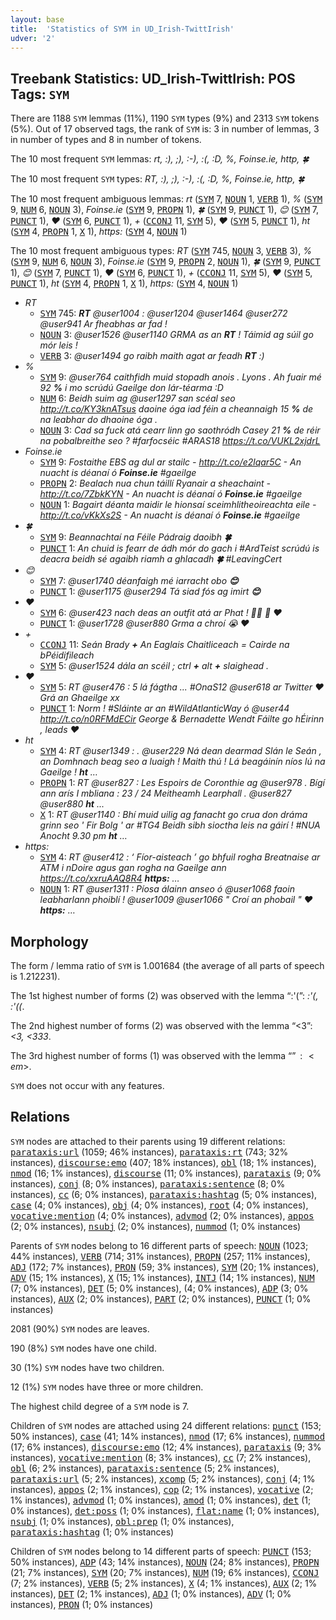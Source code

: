```yaml
---
layout: base
title:  'Statistics of SYM in UD_Irish-TwittIrish'
udver: '2'
---
```


## Treebank Statistics: UD_Irish-TwittIrish: POS Tags: `SYM`

There are 1188 `SYM` lemmas (11%), 1190 `SYM` types (9%) and 2313 `SYM` tokens (5%).
Out of 17 observed tags, the rank of `SYM` is: 3 in number of lemmas, 3 in number of types and 8 in number of tokens.

The 10 most frequent `SYM` lemmas: <em>rt, :), ;), :-), :(, :D, %, Foinse.ie, http, 🍀</em>

The 10 most frequent `SYM` types:  <em>RT, :), ;), :-), :(, :D, %, Foinse.ie, http, 🍀</em>

The 10 most frequent ambiguous lemmas: <em>rt</em> (<tt><a href="ga_twittirish-pos-SYM.html">SYM</a></tt> 7, <tt><a href="ga_twittirish-pos-NOUN.html">NOUN</a></tt> 1, <tt><a href="ga_twittirish-pos-VERB.html">VERB</a></tt> 1), <em>%</em> (<tt><a href="ga_twittirish-pos-SYM.html">SYM</a></tt> 9, <tt><a href="ga_twittirish-pos-NUM.html">NUM</a></tt> 6, <tt><a href="ga_twittirish-pos-NOUN.html">NOUN</a></tt> 3), <em>Foinse.ie</em> (<tt><a href="ga_twittirish-pos-SYM.html">SYM</a></tt> 9, <tt><a href="ga_twittirish-pos-PROPN.html">PROPN</a></tt> 1), <em>🍀</em> (<tt><a href="ga_twittirish-pos-SYM.html">SYM</a></tt> 9, <tt><a href="ga_twittirish-pos-PUNCT.html">PUNCT</a></tt> 1), <em>😊</em> (<tt><a href="ga_twittirish-pos-SYM.html">SYM</a></tt> 7, <tt><a href="ga_twittirish-pos-PUNCT.html">PUNCT</a></tt> 1), <em>❤️</em> (<tt><a href="ga_twittirish-pos-SYM.html">SYM</a></tt> 6, <tt><a href="ga_twittirish-pos-PUNCT.html">PUNCT</a></tt> 1), <em>+</em> (<tt><a href="ga_twittirish-pos-CCONJ.html">CCONJ</a></tt> 11, <tt><a href="ga_twittirish-pos-SYM.html">SYM</a></tt> 5), <em>♥</em> (<tt><a href="ga_twittirish-pos-SYM.html">SYM</a></tt> 5, <tt><a href="ga_twittirish-pos-PUNCT.html">PUNCT</a></tt> 1), <em>ht</em> (<tt><a href="ga_twittirish-pos-SYM.html">SYM</a></tt> 4, <tt><a href="ga_twittirish-pos-PROPN.html">PROPN</a></tt> 1, <tt><a href="ga_twittirish-pos-X.html">X</a></tt> 1), <em>https:</em> (<tt><a href="ga_twittirish-pos-SYM.html">SYM</a></tt> 4, <tt><a href="ga_twittirish-pos-NOUN.html">NOUN</a></tt> 1)

The 10 most frequent ambiguous types:  <em>RT</em> (<tt><a href="ga_twittirish-pos-SYM.html">SYM</a></tt> 745, <tt><a href="ga_twittirish-pos-NOUN.html">NOUN</a></tt> 3, <tt><a href="ga_twittirish-pos-VERB.html">VERB</a></tt> 3), <em>%</em> (<tt><a href="ga_twittirish-pos-SYM.html">SYM</a></tt> 9, <tt><a href="ga_twittirish-pos-NUM.html">NUM</a></tt> 6, <tt><a href="ga_twittirish-pos-NOUN.html">NOUN</a></tt> 3), <em>Foinse.ie</em> (<tt><a href="ga_twittirish-pos-SYM.html">SYM</a></tt> 9, <tt><a href="ga_twittirish-pos-PROPN.html">PROPN</a></tt> 2, <tt><a href="ga_twittirish-pos-NOUN.html">NOUN</a></tt> 1), <em>🍀</em> (<tt><a href="ga_twittirish-pos-SYM.html">SYM</a></tt> 9, <tt><a href="ga_twittirish-pos-PUNCT.html">PUNCT</a></tt> 1), <em>😊</em> (<tt><a href="ga_twittirish-pos-SYM.html">SYM</a></tt> 7, <tt><a href="ga_twittirish-pos-PUNCT.html">PUNCT</a></tt> 1), <em>❤️</em> (<tt><a href="ga_twittirish-pos-SYM.html">SYM</a></tt> 6, <tt><a href="ga_twittirish-pos-PUNCT.html">PUNCT</a></tt> 1), <em>+</em> (<tt><a href="ga_twittirish-pos-CCONJ.html">CCONJ</a></tt> 11, <tt><a href="ga_twittirish-pos-SYM.html">SYM</a></tt> 5), <em>♥</em> (<tt><a href="ga_twittirish-pos-SYM.html">SYM</a></tt> 5, <tt><a href="ga_twittirish-pos-PUNCT.html">PUNCT</a></tt> 1), <em>ht</em> (<tt><a href="ga_twittirish-pos-SYM.html">SYM</a></tt> 4, <tt><a href="ga_twittirish-pos-PROPN.html">PROPN</a></tt> 1, <tt><a href="ga_twittirish-pos-X.html">X</a></tt> 1), <em>https:</em> (<tt><a href="ga_twittirish-pos-SYM.html">SYM</a></tt> 4, <tt><a href="ga_twittirish-pos-NOUN.html">NOUN</a></tt> 1)


* <em>RT</em>
  * <tt><a href="ga_twittirish-pos-SYM.html">SYM</a></tt> 745: <em><b>RT</b> @user1004 : @user1204 @user1464 @user272 @user941 Ar fheabhas ar fad !</em>
  * <tt><a href="ga_twittirish-pos-NOUN.html">NOUN</a></tt> 3: <em>@user1526 @user1140 GRMA as an <b>RT</b> ! Táimid ag súil go mór leis !</em>
  * <tt><a href="ga_twittirish-pos-VERB.html">VERB</a></tt> 3: <em>@user1494 go raibh maith agat ar feadh <b>RT</b> :)</em>
* <em>%</em>
  * <tt><a href="ga_twittirish-pos-SYM.html">SYM</a></tt> 9: <em>@user764 caithfidh muid stopadh anois . Lyons . Ah fuair mé 92 <b>%</b> i mo scrúdú Gaeilge don lár-téarma :D</em>
  * <tt><a href="ga_twittirish-pos-NUM.html">NUM</a></tt> 6: <em>Beidh suim ag @user1297 san scéal seo http://t.co/KY3knATsus daoine óga iad féin a cheannaigh 15 <b>%</b> de na leabhar do dhaoine óga .</em>
  * <tt><a href="ga_twittirish-pos-NOUN.html">NOUN</a></tt> 3: <em>Cad sa fuck atá cearr linn go saothródh Casey 21 <b>%</b> de réir na pobalbreithe seo ? #farfocséic #ARAS18 https://t.co/VUKL2xjdrL</em>
* <em>Foinse.ie</em>
  * <tt><a href="ga_twittirish-pos-SYM.html">SYM</a></tt> 9: <em>Fostaithe EBS ag dul ar stailc - http://t.co/e2lqar5C - An nuacht is déanaí ó <b>Foinse.ie</b> #gaeilge</em>
  * <tt><a href="ga_twittirish-pos-PROPN.html">PROPN</a></tt> 2: <em>Bealach nua chun táillí Ryanair a sheachaint - http://t.co/7ZbkKYN - An nuacht is déanaí ó <b>Foinse.ie</b> #gaeilge</em>
  * <tt><a href="ga_twittirish-pos-NOUN.html">NOUN</a></tt> 1: <em>Bagairt déanta maidir le hionsaí sceimhlitheoireachta eile - http://t.co/vKkXs2S - An nuacht is déanaí ó <b>Foinse.ie</b> #gaeilge</em>
* <em>🍀</em>
  * <tt><a href="ga_twittirish-pos-SYM.html">SYM</a></tt> 9: <em>Beannachtaí na Féile Pádraig daoibh <b>🍀</b></em>
  * <tt><a href="ga_twittirish-pos-PUNCT.html">PUNCT</a></tt> 1: <em>An chuid is fearr de ádh mór do gach i #ArdTeist scrúdú is deacra beidh sé agaibh riamh a ghlacadh <b>🍀</b> #LeavingCert</em>
* <em>😊</em>
  * <tt><a href="ga_twittirish-pos-SYM.html">SYM</a></tt> 7: <em>@user1740 déanfaigh mé iarracht obo <b>😊</b></em>
  * <tt><a href="ga_twittirish-pos-PUNCT.html">PUNCT</a></tt> 1: <em>@user1175 @user294 Tá siad fós ag imirt <b>😊</b></em>
* <em>❤️</em>
  * <tt><a href="ga_twittirish-pos-SYM.html">SYM</a></tt> 6: <em>@user423 nach deas an outfit atá ar Phat ! 👏🏻 👔 <b>❤️</b></em>
  * <tt><a href="ga_twittirish-pos-PUNCT.html">PUNCT</a></tt> 1: <em>@user1728 @user880 Grma a chroí 😭 <b>❤️</b></em>
* <em>+</em>
  * <tt><a href="ga_twittirish-pos-CCONJ.html">CCONJ</a></tt> 11: <em>Seán Brady <b>+</b> An Eaglais Chaitliceach = Cairde na bPéidifileach</em>
  * <tt><a href="ga_twittirish-pos-SYM.html">SYM</a></tt> 5: <em>@user1524 dála an scéil ; ctrl <b>+</b> alt <b>+</b> slaighead .</em>
* <em>♥</em>
  * <tt><a href="ga_twittirish-pos-SYM.html">SYM</a></tt> 5: <em>RT @user476 : 5 lá fágtha ... #OnaS12 @user618 ar Twitter <b>♥</b> Grá an Ghaeilge xx</em>
  * <tt><a href="ga_twittirish-pos-PUNCT.html">PUNCT</a></tt> 1: <em>Norm ! #Sláinte ar an #WildAtlanticWay ó @user44 http://t.co/n0RFMdECir George & Bernadette Wendt Fáilte go hÉirinn , leads <b>♥</b></em>
* <em>ht</em>
  * <tt><a href="ga_twittirish-pos-SYM.html">SYM</a></tt> 4: <em>RT @user1349 : . @user229 Ná dean dearmad Slán le Seán , an Domhnach beag seo a luaigh ! Maith thú ! Lá beagáinín níos lú na Gaeilge ! <b>ht</b> …</em>
  * <tt><a href="ga_twittirish-pos-PROPN.html">PROPN</a></tt> 1: <em>RT @user827 : Les Espoirs de Coronthie ag @user978 . Bígí ann arís I mbliana : 23 / 24 Meitheamh Learphall . @user827 @user880 <b>ht</b> ...</em>
  * <tt><a href="ga_twittirish-pos-X.html">X</a></tt> 1: <em>RT @user1140 : Bhí muid uilig ag fanacht go crua don dráma grinn seo ' Fir Bolg ' ar #TG4 Beidh sibh sioctha leis na gáirí ! #NUA Anocht 9.30 pm <b>ht</b> …</em>
* <em>https:</em>
  * <tt><a href="ga_twittirish-pos-SYM.html">SYM</a></tt> 4: <em>RT @user412 : ‘ Fíor-aisteach ’ go bhfuil rogha Breatnaise ar ATM i nDoire agus gan rogha na Gaeilge ann https://t.co/xxruAAQ8R4 <b>https:</b> …</em>
  * <tt><a href="ga_twittirish-pos-NOUN.html">NOUN</a></tt> 1: <em>RT @user1311 : Píosa álainn anseo ó @user1068 faoin leabharlann phoiblí ! @user1009 @user1066 " Croí an phobail " ❤️ <b>https:</b> …</em>

## Morphology

The form / lemma ratio of `SYM` is 1.001684 (the average of all parts of speech is 1.212231).

The 1st highest number of forms (2) was observed with the lemma “:'(”: <em>:'(, :'((</em>.

The 2nd highest number of forms (2) was observed with the lemma “<3”: <em><3, <333</em>.

The 3rd highest number of forms (1) was observed with the lemma “$”: <em>$</em>.

`SYM` does not occur with any features.


## Relations

`SYM` nodes are attached to their parents using 19 different relations: <tt><a href="ga_twittirish-dep-parataxis-url.html">parataxis:url</a></tt> (1059; 46% instances), <tt><a href="ga_twittirish-dep-parataxis-rt.html">parataxis:rt</a></tt> (743; 32% instances), <tt><a href="ga_twittirish-dep-discourse-emo.html">discourse:emo</a></tt> (407; 18% instances), <tt><a href="ga_twittirish-dep-obl.html">obl</a></tt> (18; 1% instances), <tt><a href="ga_twittirish-dep-nmod.html">nmod</a></tt> (16; 1% instances), <tt><a href="ga_twittirish-dep-discourse.html">discourse</a></tt> (11; 0% instances), <tt><a href="ga_twittirish-dep-parataxis.html">parataxis</a></tt> (9; 0% instances), <tt><a href="ga_twittirish-dep-conj.html">conj</a></tt> (8; 0% instances), <tt><a href="ga_twittirish-dep-parataxis-sentence.html">parataxis:sentence</a></tt> (8; 0% instances), <tt><a href="ga_twittirish-dep-cc.html">cc</a></tt> (6; 0% instances), <tt><a href="ga_twittirish-dep-parataxis-hashtag.html">parataxis:hashtag</a></tt> (5; 0% instances), <tt><a href="ga_twittirish-dep-case.html">case</a></tt> (4; 0% instances), <tt><a href="ga_twittirish-dep-obj.html">obj</a></tt> (4; 0% instances), <tt><a href="ga_twittirish-dep-root.html">root</a></tt> (4; 0% instances), <tt><a href="ga_twittirish-dep-vocative-mention.html">vocative:mention</a></tt> (4; 0% instances), <tt><a href="ga_twittirish-dep-advmod.html">advmod</a></tt> (2; 0% instances), <tt><a href="ga_twittirish-dep-appos.html">appos</a></tt> (2; 0% instances), <tt><a href="ga_twittirish-dep-nsubj.html">nsubj</a></tt> (2; 0% instances), <tt><a href="ga_twittirish-dep-nummod.html">nummod</a></tt> (1; 0% instances)

Parents of `SYM` nodes belong to 16 different parts of speech: <tt><a href="ga_twittirish-pos-NOUN.html">NOUN</a></tt> (1023; 44% instances), <tt><a href="ga_twittirish-pos-VERB.html">VERB</a></tt> (714; 31% instances), <tt><a href="ga_twittirish-pos-PROPN.html">PROPN</a></tt> (257; 11% instances), <tt><a href="ga_twittirish-pos-ADJ.html">ADJ</a></tt> (172; 7% instances), <tt><a href="ga_twittirish-pos-PRON.html">PRON</a></tt> (59; 3% instances), <tt><a href="ga_twittirish-pos-SYM.html">SYM</a></tt> (20; 1% instances), <tt><a href="ga_twittirish-pos-ADV.html">ADV</a></tt> (15; 1% instances), <tt><a href="ga_twittirish-pos-X.html">X</a></tt> (15; 1% instances), <tt><a href="ga_twittirish-pos-INTJ.html">INTJ</a></tt> (14; 1% instances), <tt><a href="ga_twittirish-pos-NUM.html">NUM</a></tt> (7; 0% instances), <tt><a href="ga_twittirish-pos-DET.html">DET</a></tt> (5; 0% instances),  (4; 0% instances), <tt><a href="ga_twittirish-pos-ADP.html">ADP</a></tt> (3; 0% instances), <tt><a href="ga_twittirish-pos-AUX.html">AUX</a></tt> (2; 0% instances), <tt><a href="ga_twittirish-pos-PART.html">PART</a></tt> (2; 0% instances), <tt><a href="ga_twittirish-pos-PUNCT.html">PUNCT</a></tt> (1; 0% instances)

2081 (90%) `SYM` nodes are leaves.

190 (8%) `SYM` nodes have one child.

30 (1%) `SYM` nodes have two children.

12 (1%) `SYM` nodes have three or more children.

The highest child degree of a `SYM` node is 7.

Children of `SYM` nodes are attached using 24 different relations: <tt><a href="ga_twittirish-dep-punct.html">punct</a></tt> (153; 50% instances), <tt><a href="ga_twittirish-dep-case.html">case</a></tt> (41; 14% instances), <tt><a href="ga_twittirish-dep-nmod.html">nmod</a></tt> (17; 6% instances), <tt><a href="ga_twittirish-dep-nummod.html">nummod</a></tt> (17; 6% instances), <tt><a href="ga_twittirish-dep-discourse-emo.html">discourse:emo</a></tt> (12; 4% instances), <tt><a href="ga_twittirish-dep-parataxis.html">parataxis</a></tt> (9; 3% instances), <tt><a href="ga_twittirish-dep-vocative-mention.html">vocative:mention</a></tt> (8; 3% instances), <tt><a href="ga_twittirish-dep-cc.html">cc</a></tt> (7; 2% instances), <tt><a href="ga_twittirish-dep-obl.html">obl</a></tt> (6; 2% instances), <tt><a href="ga_twittirish-dep-parataxis-sentence.html">parataxis:sentence</a></tt> (5; 2% instances), <tt><a href="ga_twittirish-dep-parataxis-url.html">parataxis:url</a></tt> (5; 2% instances), <tt><a href="ga_twittirish-dep-xcomp.html">xcomp</a></tt> (5; 2% instances), <tt><a href="ga_twittirish-dep-conj.html">conj</a></tt> (4; 1% instances), <tt><a href="ga_twittirish-dep-appos.html">appos</a></tt> (2; 1% instances), <tt><a href="ga_twittirish-dep-cop.html">cop</a></tt> (2; 1% instances), <tt><a href="ga_twittirish-dep-vocative.html">vocative</a></tt> (2; 1% instances), <tt><a href="ga_twittirish-dep-advmod.html">advmod</a></tt> (1; 0% instances), <tt><a href="ga_twittirish-dep-amod.html">amod</a></tt> (1; 0% instances), <tt><a href="ga_twittirish-dep-det.html">det</a></tt> (1; 0% instances), <tt><a href="ga_twittirish-dep-det-poss.html">det:poss</a></tt> (1; 0% instances), <tt><a href="ga_twittirish-dep-flat-name.html">flat:name</a></tt> (1; 0% instances), <tt><a href="ga_twittirish-dep-nsubj.html">nsubj</a></tt> (1; 0% instances), <tt><a href="ga_twittirish-dep-obl-prep.html">obl:prep</a></tt> (1; 0% instances), <tt><a href="ga_twittirish-dep-parataxis-hashtag.html">parataxis:hashtag</a></tt> (1; 0% instances)

Children of `SYM` nodes belong to 14 different parts of speech: <tt><a href="ga_twittirish-pos-PUNCT.html">PUNCT</a></tt> (153; 50% instances), <tt><a href="ga_twittirish-pos-ADP.html">ADP</a></tt> (43; 14% instances), <tt><a href="ga_twittirish-pos-NOUN.html">NOUN</a></tt> (24; 8% instances), <tt><a href="ga_twittirish-pos-PROPN.html">PROPN</a></tt> (21; 7% instances), <tt><a href="ga_twittirish-pos-SYM.html">SYM</a></tt> (20; 7% instances), <tt><a href="ga_twittirish-pos-NUM.html">NUM</a></tt> (19; 6% instances), <tt><a href="ga_twittirish-pos-CCONJ.html">CCONJ</a></tt> (7; 2% instances), <tt><a href="ga_twittirish-pos-VERB.html">VERB</a></tt> (5; 2% instances), <tt><a href="ga_twittirish-pos-X.html">X</a></tt> (4; 1% instances), <tt><a href="ga_twittirish-pos-AUX.html">AUX</a></tt> (2; 1% instances), <tt><a href="ga_twittirish-pos-DET.html">DET</a></tt> (2; 1% instances), <tt><a href="ga_twittirish-pos-ADJ.html">ADJ</a></tt> (1; 0% instances), <tt><a href="ga_twittirish-pos-ADV.html">ADV</a></tt> (1; 0% instances), <tt><a href="ga_twittirish-pos-PRON.html">PRON</a></tt> (1; 0% instances)

